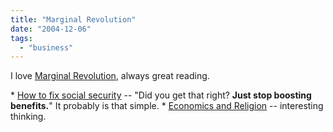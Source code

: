 ```yaml
---
title: "Marginal Revolution"
date: "2004-12-06"
tags: 
  - "business"
---
```


I love [Marginal Revolution](http://www.marginalrevolution.com/), always great reading.

\* [How to fix social security](http://www.marginalrevolution.com/marginalrevolution/2004/12/how_to_fix_soci.html) -- "Did you get that right? **Just stop boosting benefits.**" It probably is that simple. \* [Economics and Religion](http://www.marginalrevolution.com/marginalrevolution/2004/12/economics_and_r.html) -- interesting thinking.
